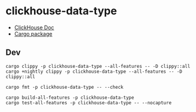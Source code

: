 # clickhouse-data-type

* [ClickHouse Doc](https://clickhouse.tech/docs/en/sql-reference/data-types/)
* [Cargo package](https://crates.io/crates/clickhouse-data-type)

## Dev

```
cargo clippy -p clickhouse-data-type --all-features -- -D clippy::all
cargo +nightly clippy -p clickhouse-data-type --all-features -- -D clippy::all

cargo fmt -p clickhouse-data-type -- --check

cargo build-all-features -p clickhouse-data-type
cargo test-all-features -p clickhouse-data-type -- --nocapture
```
